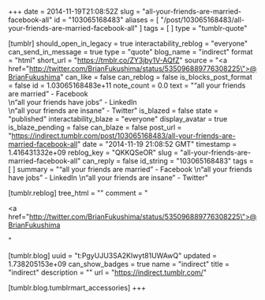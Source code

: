 +++
date = 2014-11-19T21:08:52Z
slug = "all-your-friends-are-married-facebook-all"
id = "103065168483"
aliases = [ "/post/103065168483/all-your-friends-are-married-facebook-all" ]
tags = [ ]
type = "tumblr-quote"

[tumblr]
should_open_in_legacy = true
interactability_reblog = "everyone"
can_send_in_message = true
type = "quote"
blog_name = "indirect"
format = "html"
short_url = "https://tmblr.co/ZY3jby1V-AQfZ"
source = "<a href=\"http://twitter.com/BrianFukushima/status/535096889776308225\">@BrianFukushima</a>"
can_like = false
can_reblog = false
is_blocks_post_format = false
id = 1.03065168483e+11
note_count = 0.0
text = "“all your friends are married” - Facebook<br/>\n“all your friends have jobs” - LinkedIn <br/>\n“all your friends are insane” - Twitter"
is_blazed = false
state = "published"
interactability_blaze = "everyone"
display_avatar = true
is_blaze_pending = false
can_blaze = false
post_url = "https://indirect.tumblr.com/post/103065168483/all-your-friends-are-married-facebook-all"
date = "2014-11-19 21:08:52 GMT"
timestamp = 1.416431332e+09
reblog_key = "QKKQSeOR"
slug = "all-your-friends-are-married-facebook-all"
can_reply = false
id_string = "103065168483"
tags = [ ]
summary = "“all your friends are married” - Facebook \n“all your friends have jobs” - LinkedIn \n“all your friends are insane” - Twitter"

[tumblr.reblog]
tree_html = ""
comment = "<p><a href=\"http://twitter.com/BrianFukushima/status/535096889776308225\">@BrianFukushima</a></p>"

[tumblr.blog]
uuid = "t:PgyUJU3SA2Klwyt81UWAwQ"
updated = 1.738205153e+09
can_show_badges = true
name = "indirect"
title = "indirect"
description = ""
url = "https://indirect.tumblr.com/"

[tumblr.blog.tumblrmart_accessories]
+++
